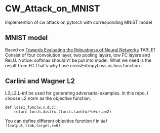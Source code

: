 # CW_Attack_on_MNIST
Implemention of cw attack on pytorch with corresponding MNIST model

## MNIST model
Based on [Towards Evaluating the Robustness of Neural Networks](https://arxiv.org/abs/1608.04644) TABLE1
Consist of four convolution layer, two pooling layers, tow FC layers and ReLU.
Notice: softmax shouldn't be put into model. What we need is the result from FC.That's why I use crossEntropyLoss as loss function.

## Carlini and Wagner L2
L0,L2,L-inf be used for generating adversarial examples. In this repo, I choose L2 norm as the objective function.
```
def loss1_func(w,x,d,c):
    return torch.dist(x,(torch.tanh(w)*d+c),p=2)

```
You can define different objective function f in ```def f(output,tlab,target,k=0)```

